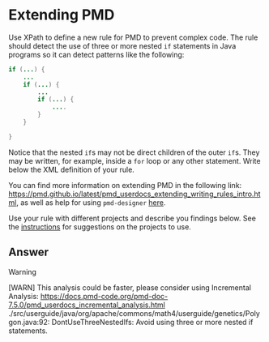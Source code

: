 # Extending PMD

Use XPath to define a new rule for PMD to prevent complex code. The rule should detect the use of three or more nested `if` statements in Java programs so it can detect patterns like the following:

```Java
if (...) {
    ...
    if (...) {
        ...
        if (...) {
            ....
        }
    }

}
```
Notice that the nested `if`s may not be direct children of the outer `if`s. They may be written, for example, inside a `for` loop or any other statement.
Write below the XML definition of your rule.

You can find more information on extending PMD in the following link: https://pmd.github.io/latest/pmd_userdocs_extending_writing_rules_intro.html, as well as help for using `pmd-designer` [here](./designer-help.md).

Use your rule with different projects and describe you findings below. See the [instructions](../sujet.md) for suggestions on the projects to use.

## Answer


> [!WARNING]
> [WARN] This analysis could be faster, please consider using Incremental Analysis: https://docs.pmd-code.org/pmd-doc-7.5.0/pmd_userdocs_incremental_analysis.html
./src/userguide/java/org/apache/commons/math4/userguide/genetics/Polygon.java:92:	DontUseThreeNestedIfs:	Avoid using three or more nested if statements.
